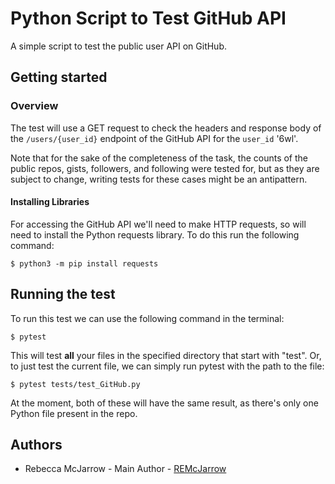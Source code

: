 # Python Script to Test GitHub API
A simple script to test the public user API on GitHub.
## Getting started

### Overview
The test will use a GET request to check the headers and response body of the `/users/{user_id}` endpoint of the GitHub API for the `user_id` \'6wl\'. 

Note that for the sake of the completeness of the task, the counts of the public repos, gists, followers, and following were tested for, but as they are subject to change, writing tests for these cases might be an antipattern.



#### Installing Libraries
For accessing the GitHub API we\'ll need to make HTTP requests, so will need to install the Python requests library. To do this run the following command:

`$ python3 -m pip install requests`

## Running the test
To run this test we can use the following command in the terminal:

`$ pytest`

This will test **all** your files in the specified directory that start with \"test\". Or, to just test the current file, we can simply run pytest with the path to the file:

`$ pytest tests/test_GitHub.py`

At the moment, both of these will have the same result, as there's only one Python file present in the repo.

## Authors
- Rebecca McJarrow - Main Author - [REMcJarrow](https://github.com/REMcJarrow "REMcJarrow")


